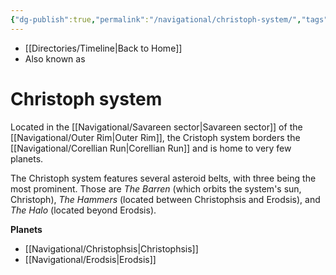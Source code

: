 ```yaml
---
{"dg-publish":true,"permalink":"/navigational/christoph-system/","tags":["map","system","outerrim","savareen"],"dgHomeLink":false}
---
```


- [[Directories/Timeline\|Back to Home]]
- Also known as 

# Christoph system
Located in the [[Navigational/Savareen sector\|Savareen sector]] of the [[Navigational/Outer Rim\|Outer Rim]], the Cristoph system borders the [[Navigational/Corellian Run\|Corellian Run]] and is home to very few planets. 

The Christoph system features several asteroid belts, with three being the most prominent. Those are *The Barren* (which orbits the system's sun, Christoph), *The Hammers* (located between Christophsis and Erodsis), and *The Halo* (located beyond Erodsis).

**Planets**
- [[Navigational/Christophsis\|Christophsis]]
- [[Navigational/Erodsis\|Erodsis]]
